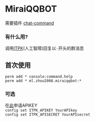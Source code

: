 # MiraiQQBOT
需要插件 [chat-command](https://github.com/project-mirai/chat-command)  
### 有什么用?
调用[ITPK](http://www.itpk.cn)(人工智障)回复以`-`开头的群消息

## 首次使用
`perm add * console:command.help`   
`perm add * ml.zhou2008.miraiqqbot:*`
    
### 可选
在[此](http://www.itpk.cn)申请APIKEY  
`config set ITPK_APIKEY YourAPIkey`  
`config set ITPK_APISECRET YourAPIsecret`